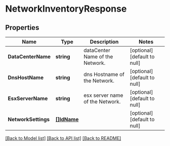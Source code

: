 # NetworkInventoryResponse

## Properties
Name | Type | Description | Notes
------------ | ------------- | ------------- | -------------
**DataCenterName** | **string** | dataCenter Name of the Network. | [optional] [default to null]
**DnsHostName** | **string** | dns Hostname  of the Network. | [optional] [default to null]
**EsxServerName** | **string** | esx server name  of the Network. | [optional] [default to null]
**NetworkSettings** | [**[]IdName**](IdName.md) |  | [optional] [default to null]

[[Back to Model list]](../README.md#documentation-for-models) [[Back to API list]](../README.md#documentation-for-api-endpoints) [[Back to README]](../README.md)

